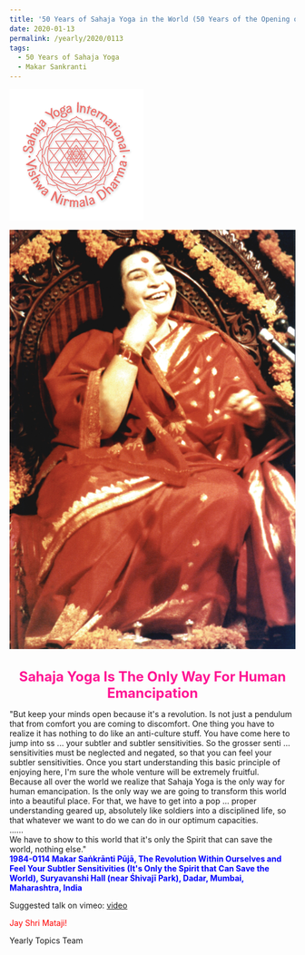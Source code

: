 ```yaml
---
title: '50 Years of Sahaja Yoga in the World (50 Years of the Opening of the Sahasrāra Chakra), Post 2 the day before Makar Saṅkrānti'
date: 2020-01-13
permalink: /yearly/2020/0113
tags:
  - 50 Years of Sahaja Yoga
  - Makar Sankranti
---
```


![PICTURE 9](/images/image9.png)

<div style="text-align: center"><img src="/images/image291.png" /></div>

<br>
<p style="color:DeepPink; text-align:center">
<font size="+2"><b>Sahaja Yoga Is The Only Way For Human Emancipation</b><br></font>
</p>

<p>
"But keep your minds open because it's a revolution. Is not just a pendulum that from comfort you are coming to discomfort. One thing you have to realize it has nothing to do like an anti-culture stuff. You have come here to jump into ss ... your subtler and subtler sensitivities. So the grosser senti ... sensitivities must be neglected and negated, so that you can feel your subtler sensitivities. Once you start understanding this basic principle of enjoying here, I'm sure the whole venture will be extremely fruitful.<br>
Because all over the world we realize that Sahaja Yoga is the only way for human emancipation. Is the only way we are going to transform this world into a beautiful place. For that, we have to get into a pop ... proper understanding geared up, absolutely like soldiers into a disciplined life, so that whatever we want to do we can do in our optimum capacities.<br>
......<br>
We have to show to this world that it's only the Spirit that can save the world, nothing else."<br>
<font color="blue"><b>1984-0114 Makar Saṅkrānti Pūjā, The Revolution Within Ourselves and Feel Your Subtler Sensitivities (It's Only the Spirit that Can Save the World), Suryavanshi Hall (near Śhivajī Park), Dadar, Mumbai, Maharashtra, India</b></font><br>
</p>

Suggested talk on vimeo: <a href="https://vimeo.com/199142471"> video</a><br>

<p style="color:red;">Jay Shri Mataji!<br></p>


Yearly Topics Team